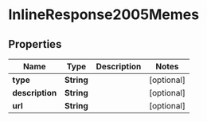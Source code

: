

# InlineResponse2005Memes

## Properties

Name | Type | Description | Notes
------------ | ------------- | ------------- | -------------
**type** | **String** |  |  [optional]
**description** | **String** |  |  [optional]
**url** | **String** |  |  [optional]





